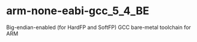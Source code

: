 # arm-none-eabi-gcc_5_4_BE
Big-endian-enabled (for HardFP and SoftFP) GCC bare-metal toolchain for ARM 
